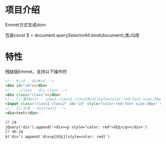 # 项目介绍
Emmet方式生成dom

包装const $ = document.querySelectorAll.bind(document);类JQ库
# 特性
残缺版Emmet，支持以下操作符
```html
<!-- #:id - div#id -->
<div id="id"></div>
<!-- .:class - div.class -->
<div class="class"></div>
<!-- []:属性attr - input.class1.class2#id[style=color:red;font-size:30px,value=value] -->
<input class="class1 class2" id="id" style="color:red;font-size:30px" value="value">
<!-- {}:文本 - div{text} -->
<div>text</div>
```
```
// jq
jQuery('div').append('<div><p style="color: red">对比</p></div>')
// ab-jq
$('div').append('div>p{对比}[style=color: red]')
```